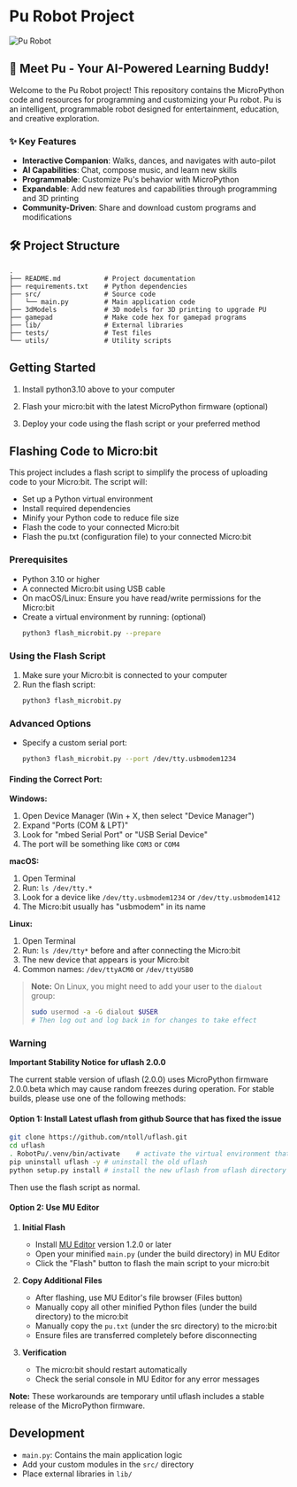 # Pu Robot Project

![Pu Robot](https://robotgyms.com/wp-content/uploads/2025/05/amazon-main-page-3.png)

## 🤖 Meet Pu - Your AI-Powered Learning Buddy!

Welcome to the Pu Robot project! This repository contains the MicroPython code and resources for programming and customizing your Pu robot. Pu is an intelligent, programmable robot designed for entertainment, education, and creative exploration.

### ✨ Key Features

- **Interactive Companion**: Walks, dances, and navigates with auto-pilot
- **AI Capabilities**: Chat, compose music, and learn new skills
- **Programmable**: Customize Pu's behavior with MicroPython
- **Expandable**: Add new features and capabilities through programming and 3D printing
- **Community-Driven**: Share and download custom programs and modifications

## 🛠 Project Structure

```
.
├── README.md           # Project documentation
├── requirements.txt    # Python dependencies
├── src/                # Source code
│   └── main.py         # Main application code
├── 3dModels            # 3D models for 3D printing to upgrade PU
├── gamepad             # Make code hex for gamepad programs
├── lib/                # External libraries
├── tests/              # Test files
└── utils/              # Utility scripts
```

## Getting Started

1. Install python3.10 above to your computer

2. Flash your micro:bit with the latest MicroPython firmware (optional)

3. Deploy your code using the flash script or your preferred method

## Flashing Code to Micro:bit

This project includes a flash script to simplify the process of uploading code to your Micro:bit. The script will:

- Set up a Python virtual environment
- Install required dependencies
- Minify your Python code to reduce file size
- Flash the code to your connected Micro:bit
- Flash the pu.txt (configuration file) to your connected Micro:bit

### Prerequisites

- Python 3.10 or higher
- A connected Micro:bit using USB cable
- On macOS/Linux: Ensure you have read/write permissions for the Micro:bit
- Create a virtual environment by running: (optional)
  ```bash
  python3 flash_microbit.py --prepare
  ```

### Using the Flash Script

1. Make sure your Micro:bit is connected to your computer
2. Run the flash script:
   ```bash
   python3 flash_microbit.py
   ```

### Advanced Options

- Specify a custom serial port:
  ```bash
  python3 flash_microbit.py --port /dev/tty.usbmodem1234
  ```

#### Finding the Correct Port:

**Windows:**
1. Open Device Manager (Win + X, then select "Device Manager")
2. Expand "Ports (COM & LPT)"
3. Look for "mbed Serial Port" or "USB Serial Device"
4. The port will be something like `COM3` or `COM4`

**macOS:**
1. Open Terminal
2. Run: `ls /dev/tty.*`
3. Look for a device like `/dev/tty.usbmodem1234` or `/dev/tty.usbmodem1412`
4. The Micro:bit usually has "usbmodem" in its name

**Linux:**
1. Open Terminal
2. Run: `ls /dev/tty*` before and after connecting the Micro:bit
3. The new device that appears is your Micro:bit
4. Common names: `/dev/ttyACM0` or `/dev/ttyUSB0`

> **Note:** On Linux, you might need to add your user to the `dialout` group:
> ```bash
> sudo usermod -a -G dialout $USER
> # Then log out and log back in for changes to take effect
> ```

### Warning

**Important Stability Notice for uflash 2.0.0**

The current stable version of uflash (2.0.0) uses MicroPython firmware 2.0.0.beta which may cause random freezes during operation. For stable builds, please use one of the following methods:

#### Option 1: Install Latest uflash from github Source that has fixed the issue
```bash
git clone https://github.com/ntoll/uflash.git
cd uflash
. RobotPu/.venv/bin/activate    # activate the virtual environment that is in RobotPu directory
pip uninstall uflash -y # uninstall the old uflash
python setup.py install # install the new uflash from uflash directory
```
Then use the flash script as normal.

#### Option 2: Use MU Editor
1. **Initial Flash**
   - Install [MU Editor](https://codewith.mu/) version 1.2.0 or later
   - Open your minified `main.py` (under the build directory) in MU Editor
   - Click the "Flash" button to flash the main script to your micro:bit

2. **Copy Additional Files**
   - After flashing, use MU Editor's file browser (Files button)
   - Manually copy all other minified Python files (under the build directory) to the micro:bit
   - Manually copy the `pu.txt` (under the src directory) to the micro:bit
   - Ensure files are transferred completely before disconnecting

3. **Verification**
   - The micro:bit should restart automatically
   - Check the serial console in MU Editor for any error messages

**Note:** These workarounds are temporary until uflash includes a stable release of the MicroPython firmware.

## Development

- `main.py`: Contains the main application logic
- Add your custom modules in the `src/` directory
- Place external libraries in `lib/`
